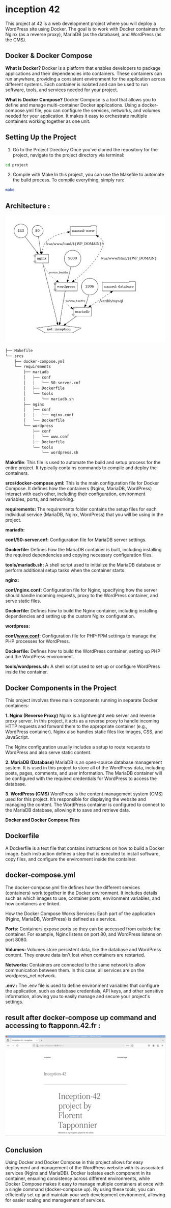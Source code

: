# inception 42 

This project at 42 is a web development project where you will deploy a WordPress site using Docker. 
The goal is to work with Docker containers for Nginx (as a reverse proxy), MariaDB (as the database), and WordPress (as the CMS).

## Docker & Docker Compose

__What is Docker?__
Docker is a platform that enables developers to package applications and their dependencies into containers. 
These containers can run anywhere, providing a consistent environment for the application across different systems. 
Each container is isolated and can be used to run software, tools, and services needed for your project.

__What is Docker Compose?__
Docker Compose is a tool that allows you to define and manage multi-container Docker applications. Using a docker-compose.yml file, you can configure the services, networks, and volumes needed for your application. It makes it easy to orchestrate multiple containers working together as one unit.

## Setting Up the Project

1. Go to the Project Directory
Once you've cloned the repository for the project, navigate to the project directory via terminal:

```sh
cd project
```
2. Compile with Make
In this project, you can use the Makefile to automate the build process. To compile everything, simply run:

```sh
make
```
## Architecture :
![Inception Image](image/Inception.png)
```sh
├── Makefile
└── srcs
    ├── docker-compose.yml
    └── requirements
        ├── mariadb
        │   ├── conf
        │   │   └── 50-server.cnf
        │   ├── Dockerfile
        │   └── tools
        │       └── mariadb.sh
        ├── nginx
        │   ├── conf
        │   │   └── nginx.conf
        │   └── Dockerfile
        └── wordpress
            ├── conf
            │   └── www.conf
            ├── Dockerfile
            └── tools
                └── wordpress.sh
```
__Makefile__: This file is used to automate the build and setup process for the entire project. It typically contains commands to compile and deploy the containers.

__srcs/docker-compose.yml:__ This is the main configuration file for Docker Compose. It defines how the containers (Nginx, MariaDB, WordPress) interact with each other, including their configuration, environment variables, ports, and networking.

__requirements:__ The requirements folder contains the setup files for each individual service (MariaDB, Nginx, WordPress) that you will be using in the project.

__mariadb:__

__conf/50-server.cnf:__ Configuration file for MariaDB server settings.

__Dockerfile:__ Defines how the MariaDB container is built, including installing the required dependencies and copying necessary configuration files.

__tools/mariadb.sh:__ A shell script used to initialize the MariaDB database or perform additional setup tasks when the container starts.

__nginx:__

__conf/nginx.conf:__ Configuration file for Nginx, specifying how the server should handle incoming requests, proxy to the WordPress container, and serve static files.

__Dockerfile:__ Defines how to build the Nginx container, including installing dependencies and setting up the custom Nginx configuration.

__wordpress:__

__conf/www.conf:__ Configuration file for PHP-FPM settings to manage the PHP processes for WordPress.

__Dockerfile:__ Defines how to build the WordPress container, setting up PHP and the WordPress environment.

__tools/wordpress.sh:__ A shell script used to set up or configure WordPress inside the container.

## Docker Components in the Project
This project involves three main components running in separate Docker containers:

__1. Nginx (Reverse Proxy)__
Nginx is a lightweight web server and reverse proxy server. In this project, it acts as a reverse proxy to handle incoming HTTP requests and forward them to the appropriate container (e.g., WordPress container). Nginx also handles static files like images, CSS, and JavaScript.

The Nginx configuration usually includes a setup to route requests to WordPress and also serve static content.

__2. MariaDB (Database)__
MariaDB is an open-source database management system. It is used in this project to store all of the WordPress data, including posts, pages, comments, and user information. The MariaDB container will be configured with the required credentials for WordPress to access the database.

__3. WordPress (CMS)__
WordPress is the content management system (CMS) used for this project. It’s responsible for displaying the website and managing the content. The WordPress container is configured to connect to the MariaDB database, allowing it to save and retrieve data.

__Docker and Docker Compose Files__

## Dockerfile
A Dockerfile is a text file that contains instructions on how to build a Docker image. Each instruction defines a step that is executed to install software, copy files, and configure the environment inside the container.


## docker-compose.yml
The docker-compose.yml file defines how the different services (containers) work together in the Docker environment. It includes details such as which images to use, container ports, environment variables, and how containers are linked.


How the Docker Compose Works
Services: Each part of the application (Nginx, MariaDB, WordPress) is defined as a service.

__Ports:__ Containers expose ports so they can be accessed from outside the container. For example, Nginx listens on port 80, and WordPress listens on port 8080.

__Volumes:__ Volumes store persistent data, like the database and WordPress content. They ensure data isn't lost when containers are restarted.

__Networks:__ Containers are connected to the same network to allow communication between them. In this case, all services are on the wordpress_net network.

__.env :__ The .env file is used to define environment variables that configure the application, such as database credentials, API keys, and other sensitive information, allowing you to easily manage and secure your project's settings.

## __result after docker-compose up command and accessing to ftapponn.42.fr :__
![Inception WordPress Image](image/inception_wordpress.png)

## Conclusion
Using Docker and Docker Compose in this project allows for easy deployment and management of the WordPress website with its associated services (Nginx and MariaDB). 
Docker isolates each component in its container, ensuring consistency across different environments, while Docker Compose makes it easy to manage multiple containers at once with a single command (docker-compose up).
By using these tools, you can efficiently set up and maintain your web development environment, allowing for easier scaling and management of services.





